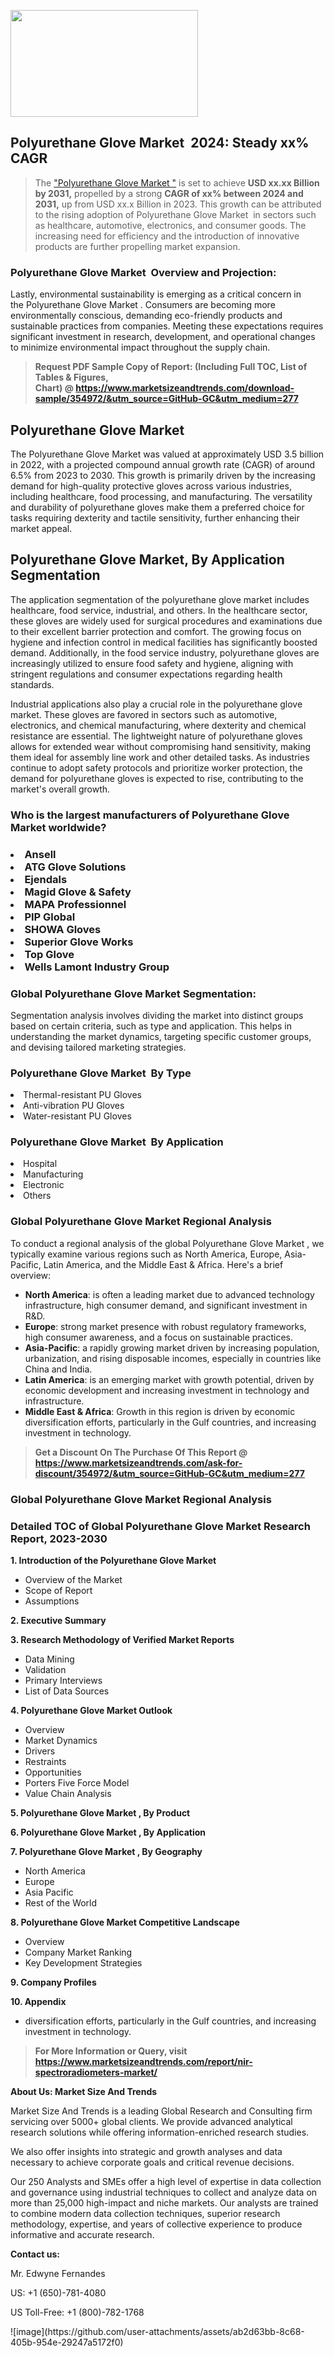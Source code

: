 <p><img class="alignnone size-medium wp-image-20088" src="https://ffe5etoiles.com/wp-content/uploads/2024/12/MST1-300x171.png" alt="" width="300" height="171" /></p><h2 id="ember46" class="ember-view reader-text-block__heading-2">Polyurethane Glove Market &nbsp;2024: Steady&nbsp;xx% CAGR</h2><blockquote id="ember47" class="ember-view reader-text-block__blockquote">The&nbsp;<a class="app-aware-link " href="https://www.marketsizeandtrends.com/download-sample/354972/&utm_source=GitHub-GC&utm_medium=277" target="_blank" data-test-app-aware-link="">"Polyurethane Glove Market "</a>&nbsp;is set to achieve&nbsp;<strong>USD&nbsp;xx.xx&nbsp;Billion by 2031,</strong>&nbsp;propelled by a strong&nbsp;<strong>CAGR of&nbsp;xx% between 2024 and 2031,</strong>&nbsp;up from USD xx.x Billion in 2023. This growth can be attributed to the rising adoption of&nbsp;Polyurethane Glove Market &nbsp;in sectors such as healthcare, automotive, electronics, and consumer goods. The increasing need for efficiency and the introduction of innovative products are further propelling market expansion.</blockquote><h3 id="ember48" class="ember-view reader-text-block__heading-3">Polyurethane Glove Market &nbsp;Overview and Projection:</h3><p id="ember49" class="ember-view reader-text-block__paragraph">Lastly, environmental sustainability is emerging as a critical concern in the&nbsp;Polyurethane Glove Market . Consumers are becoming more environmentally conscious, demanding eco-friendly products and sustainable practices from companies. Meeting these expectations requires significant investment in research, development, and operational changes to minimize environmental impact throughout the supply chain.</p><blockquote id="ember50" class="ember-view reader-text-block__blockquote"><strong>Request PDF Sample Copy of Report: (Including Full TOC, List of Tables &amp; Figures, Chart)&nbsp;@&nbsp;<strong><a href="https://www.marketsizeandtrends.com/download-sample/354972/&utm_source=GitHub-GC&utm_medium=277" target="_blank">https://www.marketsizeandtrends.com/download-sample/354972/&utm_source=GitHub-GC&utm_medium=277</a></strong></strong></blockquote><h3 class=""> <h2>Polyurethane Glove Market</h2><p>The Polyurethane Glove Market was valued at approximately USD 3.5 billion in 2022, with a projected compound annual growth rate (CAGR) of around 6.5% from 2023 to 2030. This growth is primarily driven by the increasing demand for high-quality protective gloves across various industries, including healthcare, food processing, and manufacturing. The versatility and durability of polyurethane gloves make them a preferred choice for tasks requiring dexterity and tactile sensitivity, further enhancing their market appeal.</p><h2>Polyurethane Glove Market, By Application Segmentation</h2><p>The application segmentation of the polyurethane glove market includes healthcare, food service, industrial, and others. In the healthcare sector, these gloves are widely used for surgical procedures and examinations due to their excellent barrier protection and comfort. The growing focus on hygiene and infection control in medical facilities has significantly boosted demand. Additionally, in the food service industry, polyurethane gloves are increasingly utilized to ensure food safety and hygiene, aligning with stringent regulations and consumer expectations regarding health standards.</p><p>Industrial applications also play a crucial role in the polyurethane glove market. These gloves are favored in sectors such as automotive, electronics, and chemical manufacturing, where dexterity and chemical resistance are essential. The lightweight nature of polyurethane gloves allows for extended wear without compromising hand sensitivity, making them ideal for assembly line work and other detailed tasks. As industries continue to adopt safety protocols and prioritize worker protection, the demand for polyurethane gloves is expected to rise, contributing to the market's overall growth.</p></h3><h3 id="" class="">Who is the largest manufacturers of&nbsp;Polyurethane Glove Market  worldwide?</h3><h3 class=""></Li><Li>Ansell</Li><Li> ATG Glove Solutions</Li><Li> Ejendals</Li><Li> Magid Glove & Safety</Li><Li> MAPA Professionnel</Li><Li> PIP Global</Li><Li> SHOWA Gloves</Li><Li> Superior Glove Works</Li><Li> Top Glove</Li><Li> Wells Lamont Industry Group</h3><h3 id="ember53" class="ember-view reader-text-block__heading-3">Global&nbsp;Polyurethane Glove Market  Segmentation:</h3><p id="ember54" class="ember-view reader-text-block__paragraph">Segmentation analysis involves dividing the market into distinct groups based on certain criteria, such as type and application. This helps in understanding the market dynamics, targeting specific customer groups, and devising tailored marketing strategies.</p><h3 id="" class="">Polyurethane Glove Market &nbsp;By Type</h3><p></Li><Li>Thermal-resistant PU Gloves</Li><Li> Anti-vibration PU Gloves</Li><Li> Water-resistant PU Gloves</p><h3 id="" class="">Polyurethane Glove Market &nbsp;By Application</h3><p class=""></Li><Li>Hospital</Li><Li> Manufacturing</Li><Li> Electronic</Li><Li> Others</p><h3 id="ember62" class="ember-view reader-text-block__heading-3">Global Polyurethane Glove Market  Regional Analysis</h3><p id="ember63" class="ember-view reader-text-block__paragraph">To conduct a regional analysis of the global Polyurethane Glove Market , we typically examine various regions such as North America, Europe, Asia-Pacific, Latin America, and the Middle East &amp; Africa. Here's a brief overview:</p><ul><li><strong>North America</strong>: is often a leading market due to advanced technology infrastructure, high consumer demand, and significant investment in R&amp;D.</li><li><strong>Europe</strong>: strong market presence with robust regulatory frameworks, high consumer awareness, and a focus on sustainable practices.</li><li><strong>Asia-Pacific</strong>: a rapidly growing market driven by increasing population, urbanization, and rising disposable incomes, especially in countries like China and India.</li><li><strong>Latin America</strong>: is an emerging market with growth potential, driven by economic development and increasing investment in technology and infrastructure.</li><li><strong>Middle East &amp; Africa</strong>: Growth in this region is driven by economic diversification efforts, particularly in the Gulf countries, and increasing investment in technology.</li></ul><blockquote id="ember61" class="ember-view reader-text-block__blockquote"><strong>Get a Discount On The Purchase Of This Report @ <strong><a href="https://html-cleaner.com/" target="">https://www.marketsizeandtrends.com/ask-for-discount/354972/&utm_source=GitHub-GC&utm_medium=277</a></strong></strong></blockquote><h3 id="ember62" class="ember-view reader-text-block__heading-3">Global Polyurethane Glove Market  Regional Analysis</h3><h3 id="" class="">Detailed TOC of Global Polyurethane Glove Market  Research Report, 2023-2030</h3><p id="" class=""><strong>1. Introduction of the Polyurethane Glove Market </strong></p><ul><li>Overview of the Market</li><li>Scope of Report</li><li>Assumptions</li></ul><p id="" class=""><strong>2. Executive Summary</strong></p><p id="" class=""><strong>3. Research Methodology of Verified Market Reports</strong></p><ul><li>Data Mining</li><li>Validation</li><li>Primary Interviews</li><li>List of Data Sources</li></ul><p id="" class=""><strong>4. Polyurethane Glove Market  Outlook</strong></p><ul><li>Overview</li><li>Market Dynamics</li><li>Drivers</li><li>Restraints</li><li>Opportunities</li><li>Porters Five Force Model</li><li>Value Chain Analysis</li></ul><p id="" class=""><strong>5. Polyurethane Glove Market , By Product</strong></p><p id="" class=""><strong>6. Polyurethane Glove Market , By Application</strong></p><p id="" class=""><strong>7. Polyurethane Glove Market , By Geography</strong></p><ul><li>North America</li><li>Europe</li><li>Asia Pacific</li><li>Rest of the World</li></ul><p id="" class=""><strong>8. Polyurethane Glove Market  Competitive Landscape</strong></p><ul><li>Overview</li><li>Company Market Ranking</li><li>Key Development Strategies</li></ul><p id="" class=""><strong>9. Company Profiles</strong></p><p id="" class=""><strong>10. Appendix</strong></p><ul><li>diversification efforts, particularly in the Gulf countries, and increasing investment in technology.</li></ul><blockquote id="ember65" class="ember-view reader-text-block__blockquote"><strong>For More Information or Query, visit <strong><strong><a href="https://html-cleaner.com/" target="">https://www.marketsizeandtrends.com/report/nir-spectroradiometers-market/</a></strong></strong></strong></blockquote><p id="" class=""><strong>About Us: Market Size And Trends</strong></p><p id="" class="">Market Size And Trends is a leading Global Research and Consulting firm servicing over 5000+ global clients. We provide advanced analytical research solutions while offering information-enriched research studies.</p><p id="" class="">We also offer insights into strategic and growth analyses and data necessary to achieve corporate goals and critical revenue decisions.</p><p id="" class="">Our 250 Analysts and SMEs offer a high level of expertise in data collection and governance using industrial techniques to collect and analyze data on more than 25,000 high-impact and niche markets. Our analysts are trained to combine modern data collection techniques, superior research methodology, expertise, and years of collective experience to produce informative and accurate research.</p><p id="" class=""><strong>Contact us:</strong></p><p id="" class="">Mr. Edwyne Fernandes</p><p id="" class="">US: +1 (650)-781-4080</p><p id="" class="">US Toll-Free: +1 (800)-782-1768</p>
![image](https://github.com/user-attachments/assets/ab2d63bb-8c68-405b-954e-29247a5172f0)
